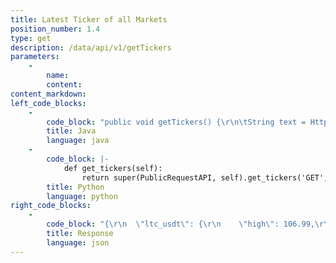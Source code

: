 ```yaml
---
title: Latest Ticker of all Markets
position_number: 1.4
type: get
description: /data/api/v1/getTickers
parameters:
    -
        name:
        content:
content_markdown:
left_code_blocks:
    -
        code_block: "public void getTickers() {\r\n\tString text = HttpUtil.get(URL + \"/data/api/v1/getTickers\");\r\n\tSystem.out.println(text);\r\n}"
        title: Java
        language: java
    -
        code_block: |-
            def get_tickers(self):
                return super(PublicRequestAPI, self).get_tickers('GET',Api.get_tickers, {})
        title: Python
        language: python
right_code_blocks:
    -
        code_block: "{\r\n  \"ltc_usdt\": {\r\n    \"high\": 106.99,\r\n    \"moneyVol\": 1589953.528784,\r\n    \"rate\": 4.3400,\r\n    \"low\": 97.51,\r\n    \"price\": 105.52,\r\n    \"ask\": 105.61,\r\n    \"bid\": 105.46,\r\n    \"coinVol\": 15507.7052\r\n  },\r\n  \"btc_usdt\": {\r\n    \"high\": 11776.93,\r\n    \"moneyVol\": 33765013.61761934,\r\n    \"rate\": 1.3900,                 \r\n    \"low\": 11012.17,\r\n    \"price\": 11609.92,\r\n    \"ask\": 11618.25,\r\n    \"bid\": 11604.08,\r\n    \"coinVol\": 2944.208780\r\n  }\r\n  ...\r\n}\r\n"
        title: Response
        language: json
---
```


